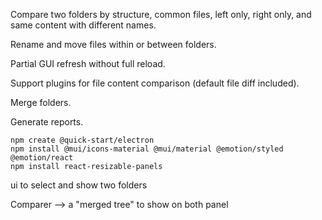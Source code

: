 Compare two folders by structure, common files, left only, right only, and same content with different names.

Rename and move files within or between folders.

Partial GUI refresh without full reload.

Support plugins for file content comparison (default file diff included).

Merge folders.

Generate reports.
```
npm create @quick-start/electron
npm install @mui/icons-material @mui/material @emotion/styled @emotion/react
npm install react-resizable-panels      
```

ui to select and show two folders

Comparer --> a "merged tree" to show on both panel





